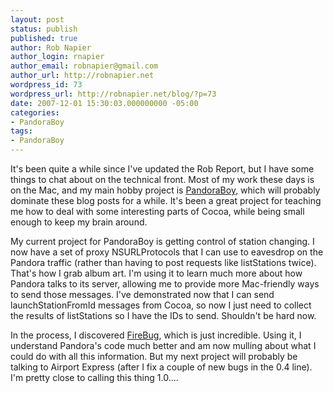 ```yaml
---
layout: post
status: publish
published: true
author: Rob Napier
author_login: rnapier
author_email: robnapier@gmail.com
author_url: http://robnapier.net
wordpress_id: 73
wordpress_url: http://robnapier.net/blog/?p=73
date: 2007-12-01 15:30:03.000000000 -05:00
categories:
- PandoraBoy
tags:
- PandoraBoy
---
```

It's been quite a while since I've updated the Rob Report, but I have some things to chat about on the technical front. Most of my work these days is on the Mac, and my main hobby project is <a href="http://pandoraboy.googlecode.com/">PandoraBoy</a>, which will probably dominate these blog posts for a while. It's been a great project for teaching me how to deal with some interesting parts of Cocoa, while being small enough to keep my brain around.

My current project for PandoraBoy is getting control of station changing. I now have a set of proxy NSURLProtocols that I can use to eavesdrop on the Pandora traffic (rather than having to post requests like listStations twice). That's how I grab album art. I'm using it to learn much more about how Pandora talks to its server, allowing me to provide more Mac-friendly ways to send those messages. I've demonstrated now that I can send launchStationFromId messages from Cocoa, so now I just need to collect the results of listStations so I have the IDs to send. Shouldn't be hard now.

In the process, I discovered <a href="http://www.getfirebug.com/">FireBug</a>, which is just incredible. Using it, I understand Pandora's code much better and am now mulling about what I could do with all this information. But my next project will probably be talking to Airport Express (after I fix a couple of new bugs in the 0.4 line). I'm pretty close to calling this thing 1.0....
